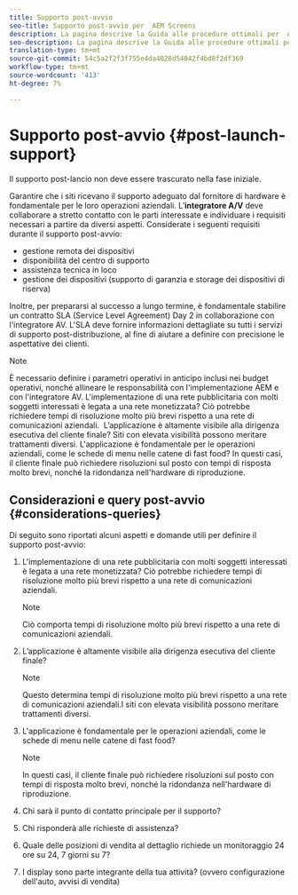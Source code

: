 ```yaml
---
title: Supporto post-avvio
seo-title: Supporto post-avvio per  AEM Screens
description: La pagina descrive la Guida alle procedure ottimali per  AEM Screens per il supporto post-lancio
seo-description: La pagina descrive la Guida alle procedure ottimali per  AEM Screens per il supporto post-lancio
translation-type: tm+mt
source-git-commit: 54c5a2f2f3f755e4da4028d54042f4bd8f2df369
workflow-type: tm+mt
source-wordcount: '413'
ht-degree: 7%

---
```



# Supporto post-avvio {#post-launch-support}


Il supporto post-lancio non deve essere trascurato nella fase iniziale.

Garantire che i siti ricevano il supporto adeguato dal fornitore di hardware è fondamentale per le loro operazioni aziendali. L’**integratore A/V** deve collaborare a stretto contatto con le parti interessate e individuare i requisiti necessari a partire da diversi aspetti.
Considerate i seguenti requisiti durante il supporto post-avvio:

* gestione remota dei dispositivi
* disponibilità del centro di supporto
* assistenza tecnica in loco
* gestione dei dispositivi (supporto di garanzia e storage dei dispositivi di riserva)

Inoltre, per prepararsi al successo a lungo termine, è fondamentale stabilire un contratto SLA (Service Level Agreement) Day 2 in collaborazione con l&#39;integratore AV. L&#39;SLA deve fornire informazioni dettagliate su tutti i servizi di supporto post-distribuzione, al fine di aiutare a definire con precisione le aspettative dei clienti.

>[!NOTE]
>
> È necessario definire i parametri operativi in anticipo inclusi nei budget operativi, nonché allineare le responsabilità con l&#39;implementazione AEM e con l&#39;integratore AV.
L&#39;implementazione di una rete pubblicitaria con molti soggetti interessati è legata a una rete monetizzata? Ciò potrebbe richiedere tempi di risoluzione molto più brevi rispetto a una rete di comunicazioni aziendali. 
L’applicazione è altamente visibile alla dirigenza esecutiva del cliente finale? Siti con elevata visibilità possono meritare trattamenti diversi.
L&#39;applicazione è fondamentale per le operazioni aziendali, come le schede di menu nelle catene di fast food? In questi casi, il cliente finale può richiedere risoluzioni sul posto con tempi di risposta molto brevi, nonché la ridondanza nell&#39;hardware di riproduzione.

## Considerazioni e query post-avvio {#considerations-queries}

Di seguito sono riportati alcuni aspetti e domande utili per definire il supporto post-avvio:

1. L&#39;implementazione di una rete pubblicitaria con molti soggetti interessati è legata a una rete monetizzata? Ciò potrebbe richiedere tempi di risoluzione molto più brevi rispetto a una rete di comunicazioni aziendali.
 
   >[!NOTE]
   >
   > Ciò comporta tempi di risoluzione molto più brevi rispetto a una rete di comunicazioni aziendali.

1. L’applicazione è altamente visibile alla dirigenza esecutiva del cliente finale?

   >[!NOTE]
   >
   > Questo determina tempi di risoluzione molto più brevi rispetto a una rete di comunicazioni aziendali.I siti con elevata visibilità possono meritare trattamenti diversi.

1. L&#39;applicazione è fondamentale per le operazioni aziendali, come le schede di menu nelle catene di fast food?

   >[!NOTE]
   >
   > In questi casi, il cliente finale può richiedere risoluzioni sul posto con tempi di risposta molto brevi, nonché la ridondanza nell&#39;hardware di riproduzione.

1. Chi sarà il punto di contatto principale per il supporto?

1. Chi risponderà alle richieste di assistenza?

1. Quale delle posizioni di vendita al dettaglio richiede un monitoraggio 24 ore su 24, 7 giorni su 7?

1. I display sono parte integrante della tua attività? (ovvero configurazione dell&#39;auto, avvisi di vendita)
